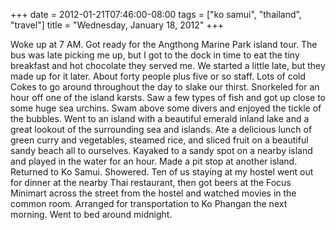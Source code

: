 +++
date = 2012-01-21T07:46:00-08:00
tags = ["ko samui", "thailand", "travel"]
title = "Wednesday, January 18, 2012"
+++

Woke up at 7 AM. Got ready for the Angthong Marine Park island tour. The bus was late picking me up, but I got to the dock in time to eat the tiny breakfast and hot chocolate they served me. We started a little late, but they made up for it later. About forty people plus five or so staff. Lots of cold Cokes to go around throughout the day to slake our thirst. Snorkeled for an hour off one of the island karsts. Saw a few types of fish and got up close to some huge sea urchins. Swam above some divers and enjoyed the tickle of the bubbles. Went to an island with a beautiful emerald inland lake and a great lookout of the surrounding sea and islands. Ate a delicious lunch of green curry and vegetables, steamed rice, and sliced fruit on a beautiful sandy beach all to ourselves. Kayaked to a sandy spot on a nearby island and played in the water for an hour. Made a pit stop at another island. Returned to Ko Samui. Showered. Ten of us staying at my hostel went out for dinner at the nearby Thai restaurant, then got beers at the Focus Minimart across the street from the hostel and watched movies in the common room. Arranged for transportation to Ko Phangan the next morning. Went to bed around midnight.
